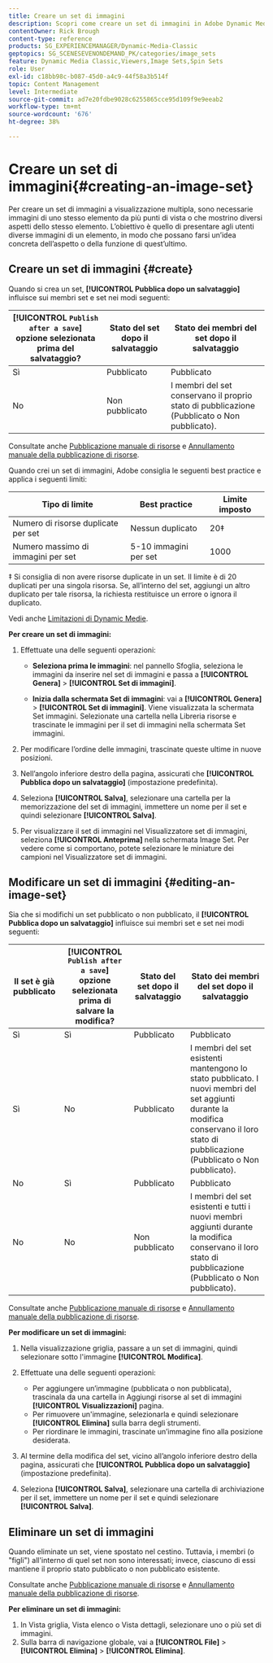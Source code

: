```yaml
---
title: Creare un set di immagini
description: Scopri come creare un set di immagini in Adobe Dynamic Media Classic.
contentOwner: Rick Brough
content-type: reference
products: SG_EXPERIENCEMANAGER/Dynamic-Media-Classic
geptopics: SG_SCENESEVENONDEMAND_PK/categories/image_sets
feature: Dynamic Media Classic,Viewers,Image Sets,Spin Sets
role: User
exl-id: c18bb98c-b087-45d0-a4c9-44f58a3b514f
topic: Content Management
level: Intermediate
source-git-commit: ad7e20fdbe9028c6255865cce95d109f9e9eeab2
workflow-type: tm+mt
source-wordcount: '676'
ht-degree: 38%

---
```


# Creare un set di immagini{#creating-an-image-set}

Per creare un set di immagini a visualizzazione multipla, sono necessarie immagini di uno stesso elemento da più punti di vista o che mostrino diversi aspetti dello stesso elemento. L’obiettivo è quello di presentare agli utenti diverse immagini di un elemento, in modo che possano farsi un’idea concreta dell’aspetto o della funzione di quest’ultimo.

## Creare un set di immagini {#create}

Quando si crea un set, **[!UICONTROL Pubblica dopo un salvataggio]** influisce sui membri set e set nei modi seguenti:

| **[!UICONTROL `Publish after a save`]** opzione selezionata prima del salvataggio? | Stato del set dopo il salvataggio | Stato dei membri del set dopo il salvataggio |
| --- | --- | --- |
| Sì | Pubblicato | Pubblicato |
| No | Non pubblicato | I membri del set conservano il proprio stato di pubblicazione (Pubblicato o Non pubblicato). |

Consultate anche [Pubblicazione manuale di risorse](publishing-files.md#manually_publishing_assets) e [Annullamento manuale della pubblicazione di risorse](publishing-files.md#manually_unpublishing_assets).

Quando crei un set di immagini, Adobe consiglia le seguenti best practice e applica i seguenti limiti:

| Tipo di limite | Best practice | Limite imposto |
| --- | --- | --- |
| Numero di risorse duplicate per set | Nessun duplicato | 20‡ |
| Numero massimo di immagini per set | 5-10 immagini per set | 1000 |

‡ Si consiglia di non avere risorse duplicate in un set. Il limite è di 20 duplicati per una singola risorsa. Se, all’interno del set, aggiungi un altro duplicato per tale risorsa, la richiesta restituisce un errore o ignora il duplicato.

Vedi anche [Limitazioni di Dynamic Medie](/help/using/limitations.md).

**Per creare un set di immagini:**

1. Effettuate una delle seguenti operazioni:

   * **Seleziona prima le immagini**: nel pannello Sfoglia, seleziona le immagini da inserire nel set di immagini e passa a **[!UICONTROL Genera]** > **[!UICONTROL Set di immagini]**.

   * **Inizia dalla schermata Set di immagini**: vai a **[!UICONTROL Genera]** > **[!UICONTROL Set di immagini]**. Viene visualizzata la schermata Set immagini. Selezionate una cartella nella Libreria risorse e trascinate le immagini per il set di immagini nella schermata Set immagini.

1. Per modificare l’ordine delle immagini, trascinate queste ultime in nuove posizioni.
1. Nell’angolo inferiore destro della pagina, assicurati che **[!UICONTROL Pubblica dopo un salvataggio]** (impostazione predefinita).
1. Seleziona **[!UICONTROL Salva]**, selezionare una cartella per la memorizzazione del set di immagini, immettere un nome per il set e quindi selezionare **[!UICONTROL Salva]**.
1. Per visualizzare il set di immagini nel Visualizzatore set di immagini, seleziona **[!UICONTROL Anteprima]** nella schermata Image Set. Per vedere come si comportano, potete selezionare le miniature dei campioni nel Visualizzatore set di immagini.

## Modificare un set di immagini {#editing-an-image-set}

Sia che si modifichi un set pubblicato o non pubblicato, il **[!UICONTROL Pubblica dopo un salvataggio]** influisce sui membri set e set nei modi seguenti:

| Il set è già pubblicato | **[!UICONTROL `Publish after a save`]** opzione selezionata prima di salvare la modifica? | Stato del set dopo il salvataggio | Stato dei membri del set dopo il salvataggio |
| --- | --- | --- | --- |
| Sì | Sì | Pubblicato | Pubblicato |
| Sì | No | Pubblicato | I membri del set esistenti mantengono lo stato pubblicato. I nuovi membri del set aggiunti durante la modifica conservano il loro stato di pubblicazione (Pubblicato o Non pubblicato). |
| No | Sì | Pubblicato | Pubblicato |
| No | No | Non pubblicato | I membri del set esistenti e tutti i nuovi membri aggiunti durante la modifica conservano il loro stato di pubblicazione (Pubblicato o Non pubblicato). |

Consultate anche [Pubblicazione manuale di risorse](publishing-files.md#manually_publishing_assets) e [Annullamento manuale della pubblicazione di risorse](publishing-files.md#manually_unpublishing_assets).

**Per modificare un set di immagini:**

1. Nella visualizzazione griglia, passare a un set di immagini, quindi selezionare sotto l&#39;immagine **[!UICONTROL Modifica]**.
1. Effettuate una delle seguenti operazioni:

   * Per aggiungere un’immagine (pubblicata o non pubblicata), trascinala da una cartella in Aggiungi risorse al set di immagini **[!UICONTROL Visualizzazioni]** pagina.
   * Per rimuovere un&#39;immagine, selezionarla e quindi selezionare **[!UICONTROL Elimina]** sulla barra degli strumenti.
   * Per riordinare le immagini, trascinate un’immagine fino alla posizione desiderata.

1. Al termine della modifica del set, vicino all’angolo inferiore destro della pagina, assicurati che **[!UICONTROL Pubblica dopo un salvataggio]** (impostazione predefinita).
1. Seleziona **[!UICONTROL Salva]**, selezionare una cartella di archiviazione per il set, immettere un nome per il set e quindi selezionare **[!UICONTROL Salva]**.

## Eliminare un set di immagini

Quando eliminate un set, viene spostato nel cestino. Tuttavia, i membri (o &quot;figli&quot;) all&#39;interno di quel set non sono interessati; invece, ciascuno di essi mantiene il proprio stato pubblicato o non pubblicato esistente.

Consultate anche [Pubblicazione manuale di risorse](publishing-files.md#manually_publishing_assets) e [Annullamento manuale della pubblicazione di risorse](publishing-files.md#manually_unpublishing_assets).

**Per eliminare un set di immagini:**

1. In Vista griglia, Vista elenco o Vista dettagli, selezionare uno o più set di immagini.
1. Sulla barra di navigazione globale, vai a **[!UICONTROL File]** > **[!UICONTROL Elimina]** > **[!UICONTROL Elimina]**.

